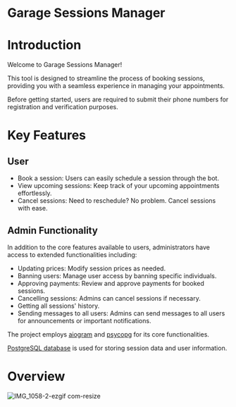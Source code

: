# Garage Sessions Manager

# Introduction

Welcome to Garage Sessions Manager!

This tool is designed to streamline the process of booking sessions, providing you with a seamless experience in
managing your appointments.

Before getting started, users are required to submit their phone numbers for registration and verification purposes.

# Key Features

## User

* Book a session: Users can easily schedule a session through the bot.
* View upcoming sessions: Keep track of your upcoming appointments effortlessly.
* Cancel sessions: Need to reschedule? No problem. Cancel sessions with ease.

## Admin Functionality

In addition to the core features available to users, administrators have access to extended functionalities including:

* Updating prices: Modify session prices as needed.
* Banning users: Manage user access by banning specific individuals.
* Approving payments: Review and approve payments for booked sessions.
* Cancelling sessions: Admins can cancel sessions if necessary.
* Getting all sessions' history.
* Sending messages to all users: Admins can send messages to all users for announcements or important notifications.

The project employs [aiogram](https://github.com/aiogram/aiogram) and [psycopg](https://github.com/psycopg/psycopg) for its core functionalities.

[PostgreSQL database](https://www.postgresql.org) is used for storing session data and user information.

# Overview

![IMG_1058-2-ezgif com-resize](https://github.com/GeorgeVictorov/GarageSessionsManager/assets/120365126/72e5b282-5ba3-41cd-b997-78575d5f0858)
